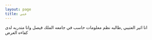 ```yaml
---
layout: page
title: عني
---
```

 
انا اثير العتيبي ,طالبه نظم معلومات حاسب  في جامعه الملك فيصل وانا متدربه لدى كفاءه العرض  

